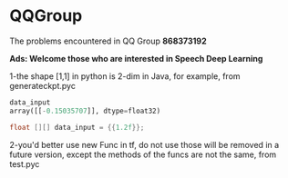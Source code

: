 # QQGroup
The problems encountered in QQ Group **868373192**

**Ads: Welcome those who are interested in Speech Deep Learning** 

1-the shape [1,1] in python is 2-dim in Java, for example, from generateckpt.pyc

```python
data_input
array([[-0.15035707]], dtype=float32)
```

```Java
float [][] data_input = {{1.2f}};
```

2-you'd better use new Func in tf, do not use those will be removed in a future version, except the   methods of the funcs are not the same, from test.pyc

 